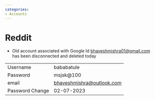 ```yaml
---
categories:
- Accounts
---
```

# Reddit

- Old account associated with Google Id bhaveshmishra01@gmail.com has been disconnected and deleted today

  

|     |     |
| --- | --- |
| Username | bababatule |
| Password | msjsk@100 |
| email | bhaveshmishra@outlook.com |
| Password Change | 02-07-2023 |
